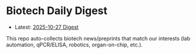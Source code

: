 # Biotech Daily Digest

- Latest: [2025-10-27 Digest](digest/2025-10-27.md)

This repo auto-collects biotech news/preprints that match our interests (lab automation, qPCR/ELISA, robotics, organ-on-chip, etc.).
